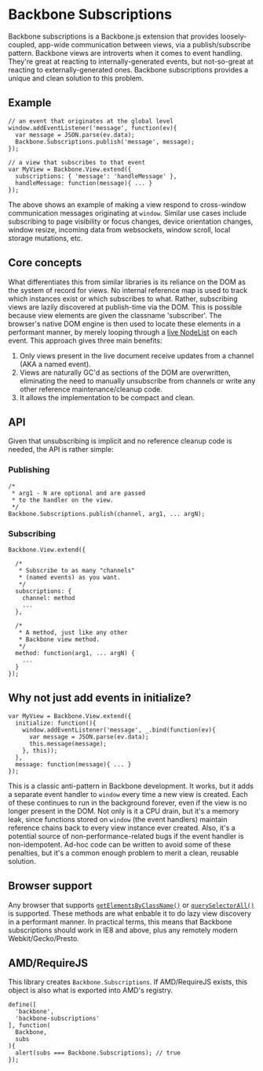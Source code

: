 # Backbone Subscriptions

Backbone subscriptions is a Backbone.js extension that provides loosely-coupled, app-wide communication between views, via a publish/subscribe pattern.
Backbone views are introverts when it comes to event handling.
They're great at reacting to internally-generated events, but not-so-great at reacting to externally-generated ones.
Backbone subscriptions provides a unique and clean solution to this problem.

## Example

    // an event that originates at the global level
    window.addEventListener('message', function(ev){
      var message = JSON.parse(ev.data);
      Backbone.Subscriptions.publish('message', message);
    });

    // a view that subscribes to that event
    var MyView = Backbone.View.extend({
      subscriptions: { 'message': 'handleMessage' },
      handleMessage: function(message){ ... }
    });

The above shows an example of making a view respond to cross-window communication messages originating at `window`.
Similar use cases include subscribing to page visibility or focus changes, device orientation changes, window resize, incoming data from websockets, window scroll, local storage mutations, etc.

## Core concepts

What differentiates this from similar libraries is its reliance on the DOM as the system of record for views.
No internal reference map is used to track which instances exist or which subscribes to what.
Rather, subscribing views are lazily discovered at publish-time via the DOM.
This is possible because view elements are given the classname 'subscriber'.
The browser's native DOM engine is then used to locate these elements in a performant manner, by merely looping through a [live NodeList](https://developer.mozilla.org/en-US/docs/Web/API/NodeList#A_.22live.22_collection) on each event.
This approach gives three main benefits:

 1. Only views present in the live document receive updates from a channel (AKA a named event).
 2. Views are naturally GC'd as sections of the DOM are overwritten, eliminating the need to manually unsubscribe from channels or write any other reference maintenance/cleanup code.
 3. It allows the implementation to be compact and clean.

## API

Given that unsubscribing is implicit and no reference cleanup code is needed, the API is rather simple:

### Publishing

    /*
     * arg1 - N are optional and are passed
     * to the handler on the view.
     */
    Backbone.Subscriptions.publish(channel, arg1, ... argN);

### Subscribing

    Backbone.View.extend({

      /*
       * Subscribe to as many "channels"
       * (named events) as you want.
       */
      subscriptions: {
        channel: method
        ...
      },

      /*
       * A method, just like any other
       * Backbone view method.
       */
      method: function(arg1, ... argN) {
        ...
      }
    });

## Why not just add events in initialize?

    var MyView = Backbone.View.extend({
      initialize: function(){
        window.addEventListener('message', _.bind(function(ev){
          var message = JSON.parse(ev.data);
          this.message(message);
        }, this));
      },
      message: function(message){ ... }
    });

This is a classic anti-pattern in Backbone development.
It works, but it adds a separate event handler to `window` every time a new view is created.
Each of these continues to run in the background forever, even if the view is no longer present in the DOM.
Not only is it a CPU drain, but it's a memory leak, since functions stored on `window` (the event handlers) maintain reference chains back to every view instance ever created.
Also, it's a potential source of non-performance-related bugs if the event handler is non-idempotent.
Ad-hoc code can be written to avoid some of these penalties, but it's a common enough problem to merit a clean, reusable solution.

## Browser support

Any browser that supports [`getElementsByClassName()`](https://developer.mozilla.org/en-US/docs/Web/API/document.getElementsByClassName) or [`querySelectorAll()`](http://www.w3.org/TR/selectors-api2/) is supported.
These methods are what enbable it to do lazy view discovery in a performant manner.
In practical terms, this means that Backbone subscriptions should work in IE8 and above, plus any remotely modern Webkit/Gecko/Presto.

## AMD/RequireJS

This library creates `Backbone.Subscriptions`. If AMD/RequireJS exists, this object is also what is exported into AMD's registry.

    define([
      'backbone',
      'backbone-subscriptions'
    ], function(
      Backbone,
      subs
    ){
      alert(subs === Backbone.Subscriptions); // true
    });
